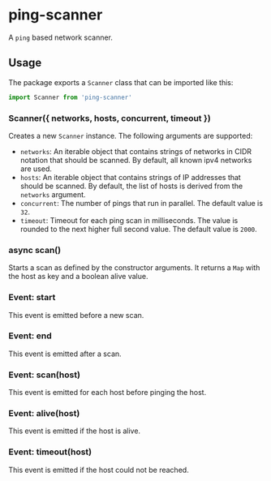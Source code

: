 # ping-scanner

A `ping` based network scanner.

## Usage

The package exports a `Scanner` class that can be imported like this:

```javascript
import Scanner from 'ping-scanner'
```

### Scanner({ networks, hosts, concurrent, timeout })

Creates a new `Scanner` instance.
The following arguments are supported:

- `networks`: An iterable object that contains strings of networks in CIDR notation that should be scanned.
 By default, all known ipv4 networks are used.
- `hosts`: An iterable object that contains strings of IP addresses that should be scanned.
 By default, the list of hosts is derived from the `networks` argument.
- `concurrent`: The number of pings that run in parallel.
  The default value is `32`.
- `timeout`: Timeout for each ping scan in milliseconds.
  The value is rounded to the next higher full second value.
  The default value is `2000`.

### async scan()

Starts a scan as defined by the constructor arguments.
It returns a `Map` with the host as key and a boolean alive value.

### Event: start

This event is emitted before a new scan.

### Event: end

This event is emitted after a scan.

### Event: scan(host)

This event is emitted for each host before pinging the host.

### Event: alive(host)

This event is emitted if the host is alive.

### Event: timeout(host)

This event is emitted if the host could not be reached.
